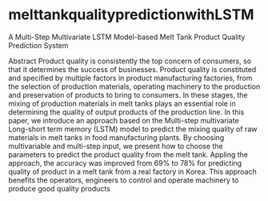 # melttankqualitypredictionwithLSTM
A Multi-Step Multivariate LSTM Model-based Melt Tank Product Quality  Prediction System

Abstract
Product quality is consistently the top concern of consumers, so that it determines the success of businesses. Product quality is constituted and specified by multiple factors in product manufacturing factories, from the selection of production materials, operating machinery to the production and preservation of products to bring to consumers. In these stages, the mixing of production materials in melt tanks plays an essential role in determining the quality of output products of the production line. In this paper, we introduce an approach based on the Multi-step multivariate Long-short term memory (LSTM) model to predict the mixing quality of raw materials in melt tanks in food manufacturing plants. By choosing multivariable and multi-step input, we present how to choose the parameters to predict the product quality from the melt tank. Appling the approach, the accuracy was improved from 69% to 78% for predicting quality of product in a melt tank from a real factory in Korea. This approach benefits the operators, engineers to control and operate machinery to produce good quality products
